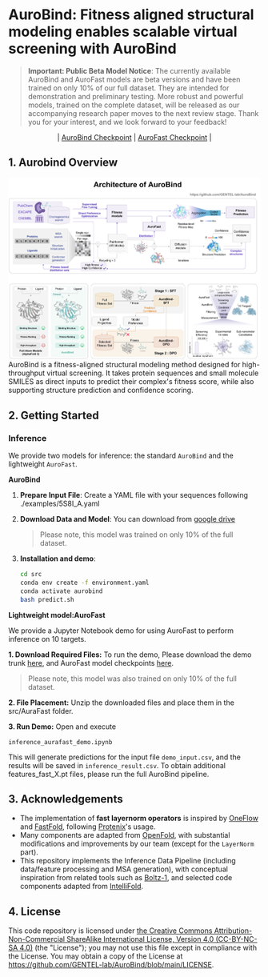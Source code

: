 # AuroBind: **Fitness aligned structural modeling enables scalable virtual screening with AuroBind**

> **Important: Public Beta Model Notice**: The currently available AuroBind and AuroFast models are beta versions and have been trained on only 10% of our full dataset. They are intended for demonstration and preliminary testing.
> More robust and powerful models, trained on the complete dataset, will be released as our accompanying research paper moves to the next review stage. Thank you for your interest, and we look forward to your feedback!

<p align="center">
  | <a href="https://drive.google.com/drive/folders/1DNZDXewqFibbP0erslQlm6Sp0qVQG1Ad?usp=sharing">AuroBind Checkpoint</a> |
  <a href="https://drive.google.com/file/d/1v5kIyTNLUMwOg5QopL7kayzu5T5EtLXR/view?usp=sharing">AuroFast Checkpoint</a> |
</p>

## 1. Aurobind Overview
![aurobind Model](assets/AuroBind.jpg)
AuroBind is a fitness-aligned structural modeling method designed for high-throughput virtual screening. It takes protein sequences and small molecule SMILES as direct inputs to predict their complex's fitness score, while also supporting structure prediction and confidence scoring.

## 2. Getting Started
### Inference
We provide two models for inference: the standard `AuroBind` and the lightweight `AuroFast`.

**AuroBind**
1. **Prepare Input File**: Create a YAML file with your sequences following ./examples/5S8I_A.yaml

2. **Download Data and Model**: You can download from [google drive](https://drive.google.com/drive/folders/1DNZDXewqFibbP0erslQlm6Sp0qVQG1Ad?usp=sharing)
   > Please note, this model was trained on only 10% of the full dataset.

3. **Installation and demo**:

   ```bash
   cd src
   conda env create -f environment.yaml
   conda activate aurobind
   bash predict.sh
   ```
   
**Lightweight model:AuroFast**

We provide a Jupyter Notebook demo for using AuroFast to perform inference on 10 targets.

**1. Download Required Files:**
To run the demo, Please download the demo trunk [here](https://drive.google.com/file/d/12pIDDCL7eOgTea0pLFrcTyx1qPCC9gpk/view?usp=sharing), and AuroFast model checkpoints [here](https://drive.google.com/file/d/1v5kIyTNLUMwOg5QopL7kayzu5T5EtLXR/view?usp=sharing).
   > Please note, this model was also trained on only 10% of the full dataset.

**2. File Placement:**
Unzip the downloaded files and place them in the src/AuraFast folder.

**3. Run Demo:**
Open and execute
```
inference_aurafast_demo.ipynb
```
This will generate predictions for the input file `demo_input.csv`, and the results will be saved in `inference_result.csv`.
To obtain additional features_fast_X.pt files, please run the full AuroBind pipeline.

## 3. Acknowledgements

- The implementation of **fast layernorm operators** is inspired by [OneFlow](https://github.com/Oneflow-Inc/oneflow) and [FastFold](https://github.com/hpcaitech/FastFold), following [Protenix](https://github.com/bytedance/Protenix)'s usage. 
- Many components are adapted from [OpenFold](https://github.com/aqlaboratory/openfold), with substantial modifications and improvements by our team (except for the `LayerNorm` part).  
- This repository implements the Inference Data Pipeline (including data/feature processing and MSA generation), with conceptual inspiration from related tools such as [Boltz-1](https://github.com/jwohlwend/boltz), and selected code components adapted from [IntelliFold](https://github.com/IntelliGen-AI/IntelliFold).


## 4. License

This code repository is licensed under [the Creative Commons Attribution-Non-Commercial ShareAlike International License, Version 4.0 (CC-BY-NC-SA 4.0)](https://creativecommons.org/licenses/by-nc-sa/4.0/) (the "License"); you may not use this file except in compliance with the License. You may obtain a copy of the License at https://github.com/GENTEL-lab/AuroBind/blob/main/LICENSE.


